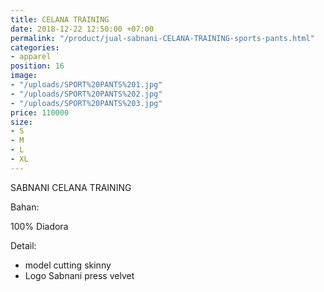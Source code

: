 ```yaml
---
title: CELANA TRAINING
date: 2018-12-22 12:50:00 +07:00
permalink: "/product/jual-sabnani-CELANA-TRAINING-sports-pants.html"
categories:
- apparel
position: 16
image:
- "/uploads/SPORT%20PANTS%201.jpg"
- "/uploads/SPORT%20PANTS%202.jpg"
- "/uploads/SPORT%20PANTS%203.jpg"
price: 110000
size:
- S
- M
- L
- XL
---
```


SABNANI
CELANA TRAINING

Bahan:

100% Diadora


Detail:

- model cutting skinny
- Logo Sabnani press velvet